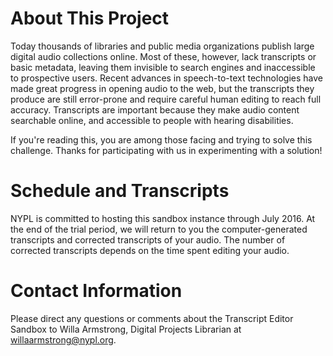 # About This Project  

Today thousands of libraries and public media organizations publish large digital audio collections online. Most of these, however, lack transcripts or basic metadata, leaving them invisible to search engines and inaccessible to prospective users. Recent advances in speech-to-text technologies have made great progress in opening audio to the web, but the transcripts they produce are still error-prone and require careful human editing to reach full accuracy. Transcripts are important because they make audio content searchable online, and accessible to people with hearing disabilities.  

If you're reading this, you are among those facing and trying to solve this challenge. Thanks for participating with us in experimenting with a solution!


# Schedule and Transcripts  

NYPL is committed to hosting this sandbox instance through July 2016. At the end of the trial period, we will return to you the computer-generated transcripts and corrected transcripts of your audio. The number of corrected transcripts depends on the time spent editing your audio.

# Contact Information  

Please direct any questions or comments about the Transcript Editor Sandbox to Willa Armstrong, Digital Projects Librarian at willaarmstrong@nypl.org.  
